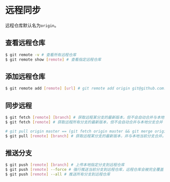 # 远程同步
远程仓库默认名为`origin`。

## 查看远程仓库
```bash
$ git remote -v # 查看所有远程仓库
$ git remote show [remote] # 查看指定远程仓库
```

## 添加远程仓库
```bash
$ git remote add [remote] [url] # git remote add origin git@github.com:jinsyin/learn-git.git
```

## 同步远程
```bash
$ git fetch [remote] [branch] # 获取远程某分支的最新版本，但不会自动合并与本地当前分支合并
$ git fetch [remote] # 获取远程所有分支的最新版本，但不会自动合并与本地分支合并
```

```bash
# git pull origin master == (git fetch origin master && git merge origin/master)
$ git pull [remote] [branch] # 获取远程某分支的最新版本，并与本地当前分支合并。合并后，工作区同步版本库
```

## 推送分支
```bash
$ git push [remote] [branch] # 上传本地指定分支到远程仓库
$ git push [remote] --force # 强行推送当前分支到远程仓库，远程仓库会被完全覆盖
$ git push [remote] --all # 推送所有分支到远程仓库
```
